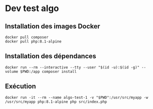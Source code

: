 # Dev test algo

## Installation des images Docker

	docker pull composer
	docker pull php:8.1-alpine

## Installation des dépendances

	docker run --rm --interactive --tty --user "$(id -u):$(id -g)" --volume $PWD:/app composer install

## Exécution
	
	docker run -it --rm --name algo-test-1 -v "$PWD":/usr/src/myapp -w /usr/src/myapp php:8.1-alpine php src/index.php
